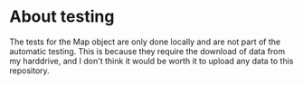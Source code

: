 # About testing

The tests for the Map object are only done locally and are not part of the automatic testing. This is because they require the download of data from my harddrive, and I don't think it would be worth it to upload any data to this repository.

